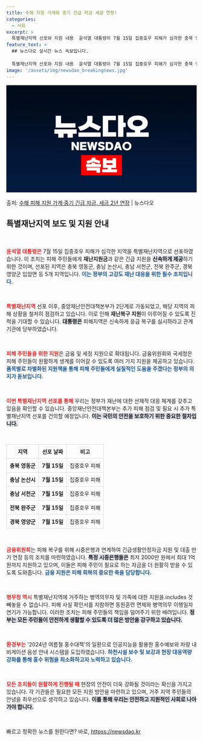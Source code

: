 ```yaml
---
title: 수해 지원 가계와 중기 긴급 자금 세금 연장!
categories:
  - 사회
excerpt: >
  특별재난지역 선포와 지원 내용  윤석열 대통령이 7월 15일 집중호우 피해가 심각한 충북 영동군, 충남 논산…
feature_text: >
  ## 뉴스다오 실시간 뉴스 속보입니다.

  특별재난지역 선포와 지원 내용  윤석열 대통령이 7월 15일 집중호우 피해가 심각한 충북 영동군, 충남 논산…
image: '/assets/img/newsdao_breakingnews.jpg'
---
```


![뉴스다오 속보](/assets/img/newsdao_breakingnews.jpg)

<p>출처: <a href="httpss://newsdao.kr/4928" rel="dofollow">수해 피해 지원 가계·중기 긴급 자금, 세금 2년 연장</a> | 뉴스다오</p>

<h2 data-ke-size="size26">특별재난지역 보도 및 지원 안내</h2>

<p data-ke-size="size16">&nbsp;</p>

<b><span style="color: #ee2323;">윤석열 대통령은</span></b> 7월 15일 집중호우 피해가 심각한 지역을 특별재난지역으로 선포하였습니다. 이 조치는 피해 주민들에게 <b>재난지원금</b>과 같은 긴급 지원을 <b><span style="background-color: #21538527;">신속하게 제공</span></b>하기 위한 것이며, 선포된 지역은 충북 영동군, 충남 논산시, 충남 서천군, 전북 완주군, 경북 영양군 입암면 등 5개 지역입니다. <b><span style="color: #1a5490;">이는 정부의 고강도 재난 대응을 위한 필수 조치입니다.</span></b> 

<p data-ke-size="size16">&nbsp;</p>

<b><span style="color: #ee2323;">특별재난지역</span></b> 선포 이후, 중앙재난안전대책본부가 2단계로 가동되었고, 해당 지역의 피해 상황을 철저히 점검하고 있습니다. 이로 인해 <b>재난복구 지원</b>이 이루어질 수 있도록 진척을 기대할 수 있습니다. <b><span style="background-color: #21538527;">대통령은</span></b> 피해지역은 신속하게 응급 복구를 실시하라고 관계 기관에 당부하였습니다.

<p data-ke-size="size16">&nbsp;</p>

<b><span style="color: #ee2323;">피해 주민들을 위한 지원</span></b>은 금융 및 세정 지원으로 확대됩니다. 금융위원회와 국세청은 피해 주민들이 원활하게 생계를 이어갈 수 있도록 여러 가지 지원을 제공하고 있습니다. <b><span style="color: #1a5490;">품목별로 차별화된 지원책을 통해 피해 주민들에게 실질적인 도움을 주겠다는 정부의 의지가 돋보입니다.</span></b>

<p data-ke-size="size16">&nbsp;</p>

<b><span style="color: #ee2323;">이번 특별재난지역 선포를 통해</span></b> 우리는 정부가 재난에 대한 선제적 대응 체계를 갖추고 있음을 확인할 수 있습니다. 중앙재난안전대책본부는 추가 피해 점검 및 필요 시 추가 특별재난지역 선포를 건의할 예정입니다. <b><span style="background-color: #21538527;">이는 국민의 안전을 보호하기 위한 중요한 절차입니다.</span></b>

<p data-ke-size="size16">&nbsp;</p>

<table style="width: 100%; border-collapse: collapse;">
    <thead>
        <tr>
            <th style="border: 1px solid #ddd; text-align: center; padding: 8px;">지역</th>
            <th style="border: 1px solid #ddd; text-align: center; padding: 8px;">선포 날짜</th>
            <th style="border: 1px solid #ddd; text-align: center; padding: 8px;">비고</th>
        </tr>
    </thead>
    <tbody>
        <tr>
            <td style="border: 1px solid #ddd; text-align: center; padding: 8px;"><b>충북 영동군</b></td>
            <td style="border: 1px solid #ddd; text-align: center; padding: 8px;"><b>7월 15일</b></td>
            <td style="border: 1px solid #ddd; text-align: center; padding: 8px;">집중호우 피해</td>
        </tr>
        <tr>
            <td style="border: 1px solid #ddd; text-align: center; padding: 8px;"><b>충남 논산시</b></td>
            <td style="border: 1px solid #ddd; text-align: center; padding: 8px;"><b>7월 15일</b></td>
            <td style="border: 1px solid #ddd; text-align: center; padding: 8px;">집중호우 피해</td>
        </tr>
        <tr>
            <td style="border: 1px solid #ddd; text-align: center; padding: 8px;"><b>충남 서천군</b></td>
            <td style="border: 1px solid #ddd; text-align: center; padding: 8px;"><b>7월 15일</b></td>
            <td style="border: 1px solid #ddd; text-align: center; padding: 8px;">집중호우 피해</td>
        </tr>
        <tr>
            <td style="border: 1px solid #ddd; text-align: center; padding: 8px;"><b>전북 완주군</b></td>
            <td style="border: 1px solid #ddd; text-align: center; padding: 8px;"><b>7월 15일</b></td>
            <td style="border: 1px solid #ddd; text-align: center; padding: 8px;">집중호우 피해</td>
        </tr>
        <tr>
            <td style="border: 1px solid #ddd; text-align: center; padding: 8px;"><b>경북 영양군</b></td>
            <td style="border: 1px solid #ddd; text-align: center; padding: 8px;"><b>7월 15일</b></td>
            <td style="border: 1px solid #ddd; text-align: center; padding: 8px;">집중호우 피해</td>
        </tr>
    </tbody>
</table>

<p data-ke-size="size16">&nbsp;</p>

<b><span style="color: #ee2323;">금융위원회</span></b>는 피해 복구를 위해 시중은행과 연계하여 긴급생활안정자금 지원 및 대출 만기 연장 등의 조치를 마련하였습니다. <b><span style="background-color: #21538527;">특정 시중은행들은</span></b> 최저 2000만 원에서 최대 1억 원까지 지원하고 있으며, 이들은 피해 주민이 필요로 하는 자금을 더 원활히 받을 수 있도록 도와줍니다. <b><span style="color: #1a5490;">금융 지원은 피해 회복의 중요한 축을 담당합니다.</span></b>

<p data-ke-size="size16">&nbsp;</p>

<b><span style="color: #ee2323;">병무청 역시</span></b> 특별재난지역에 거주하는 병역의무자 및 가족에 대한 지원을.includes 것 빼놓을 수 없습니다. 피해 사실 확인서를 지참하면 동원훈련 면제와 병역의무 이행일자 연기가 가능합니다. 이러한 조치는 피해 주민들의 책임을 덜어주기 위한 배려입니다. <b><span style="background-color: #21538527;">정부는 모든 주민들이 안전하게 생활할 수 있도록 더 많은 방안을 강구하고 있습니다.</span></b>

<p data-ke-size="size16">&nbsp;</p>

<b><span style="color: #ee2323;">환경부는</span></b> '2024년 여름철 홍수대책'의 일환으로 인공지능을 활용한 홍수예보와 차량 내비게이션 음성 안내 시스템을 도입하였습니다. <b><span style="color: #1a5490;">하천시설 보수 및 보강과 현장 대응역량 강화를 통해 홍수 위험을 최소화하고자 노력하고 있습니다.</span></b>

<p data-ke-size="size16">&nbsp;</p>

<b><span style="color: #ee2323;">모든 조치들이 원활하게 진행될 때</span></b> 현장의 안전이 더욱 강화될 것이라는 확신을 가지고 있습니다. 각 기관들은 필요한 모든 지원 방안을 마련하고 있으며, 거주 지역 주민들의 안녕을 최우선으로 생각하고 있습니다. <b><span style="background-color: #21538527;">이를 통해 우리는 안전하고 지원적인 사회로 나아가야 합니다.</span></b>

<p data-ke-size="size16">&nbsp;</p> 

빠르고 정확한 뉴스를 원한다면? 바로, <a href="httpss://newsdao.kr" rel="dofollow">httpss://newsdao.kr</a>


